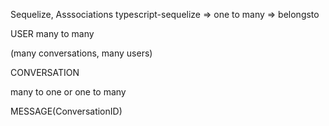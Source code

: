 Sequelize, Asssociations
typescript-sequelize => one to many => belongsto

USER many to many

(many conversations, many users)

CONVERSATION

many to one or one to many

MESSAGE(ConversationID)
